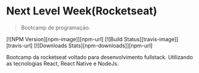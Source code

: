 # Next Level Week(Rocketseat)
> Bootcamp de programação.

[![NPM Version][npm-image]][npm-url]
[![Build Status][travis-image]][travis-url]
[![Downloads Stats][npm-downloads]][npm-url]

Bootcamp da rocketseat voltado para desenvolvimento fullstack. Utilizando as tecnologias React, React Native e NodeJs. 